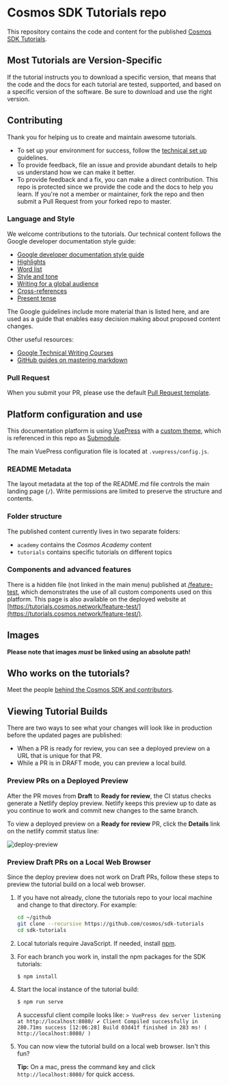 # Cosmos SDK Tutorials repo

This repository contains the code and content for the published [Cosmos SDK Tutorials](https://tutorials.cosmos.network/).

## Most Tutorials are Version-Specific

If the tutorial instructs you to download a specific version, that means that the code and the docs for each tutorial are tested, supported, and based on a specific version of the software. Be sure to download and use the right version.

## Contributing

Thank you for helping us to create and maintain awesome tutorials.

* To set up your environment for success, follow the [technical set up](TECHNICAL-SETUP.md) guidelines.
* To provide feedback, file an issue and provide abundant details to help us understand how we can make it better.
* To provide feedback and a fix, you can make a direct contribution. This repo is protected since we provide the code and the docs to help you learn. If you're not a member or maintainer, fork the repo and then submit a Pull Request from your forked repo to master.

### Language and Style

We welcome contributions to the tutorials. Our technical content follows the Google developer documentation style guide:

* [Google developer documentation style guide](https://developers.google.com/style)
* [Highlights](https://developers.google.com/style/highlights)
* [Word list](https://developers.google.com/style/word-list)
* [Style and tone](https://developers.google.com/style/tone)
* [Writing for a global audience](https://developers.google.com/style/translation)
* [Cross-references](https://developers.google.com/style/cross-references)
* [Present tense](https://developers.google.com/style/tense)

The Google guidelines include more material than is listed here, and are used as a guide that enables easy decision making about proposed content changes.

Other useful resources:

* [Google Technical Writing Courses](https://developers.google.com/tech-writing)
* [GitHub guides on mastering markdown](https://docs.github.com/en/get-started/writing-on-github/getting-started-with-writing-and-formatting-on-github/basic-writing-and-formatting-syntax)

### Pull Request

When you submit your PR, please use the default [Pull Request template](/.github/pull_request_template.md).

## Platform configuration and use

This documentation platform is using [VuePress](https://vuepress.vuejs.org/) with a [custom theme](https://github.com/b9lab/vuepress-theme-cosmos/tree/b9lab-theme-updates), which is referenced in this repo as [Submodule](https://git-scm.com/book/en/v2/Git-Tools-Submodules).

The main VuePress configuration file is located at `.vuepress/config.js`.

### README Metadata

The layout metadata at the top of the README.md file controls the main landing page (`/`). Write permissions are limited to preserve the structure and contents.

### Folder structure

The published content currently lives in two separate folders:

* `academy` contains the _Cosmos Academy_ content
* `tutorials` contains specific tutorials on different topics

### Components and advanced features

There is a hidden file (not linked in the main menu) published at [/feature-test](/feature-test/index.md), which demonstrates the use of all custom components used on this platform. This page is also available on the deployed website at [https://tutorials.cosmos.network/feature-test/](https://tutorials.cosmos.network/feature-test/).

## Images

**Please note that images _must_ be linked using an absolute path!**

## Who works on the tutorials?

Meet the people [behind the Cosmos SDK and contributors](https://github.com/cosmos/sdk-tutorials/graphs/contributors).

## Viewing Tutorial Builds

There are two ways to see what your changes will look like in production before the updated pages are published:

* When a PR is ready for review, you can see a deployed preview on a URL that is unique for that PR.
* While a PR is in DRAFT mode, you can preview a local build.

### Preview PRs on a Deployed Preview

After the PR moves from **Draft** to **Ready for review**, the CI status checks generate a Netlify deploy preview. Netlify keeps this preview up to date as you continue to work and commit new changes to the same branch.

To view a deployed preview on a **Ready for review** PR, click the **Details** link on the netlify commit status line:

![deploy-preview](./deploy-preview.png)

### Preview Draft PRs on a Local Web Browser

Since the deploy preview does not work on Draft PRs, follow these steps to preview the tutorial build on a local web browser.

1. If you have not already, clone the tutorials repo to your local machine and change to that directory. For example:

    ```sh
    cd ~/github
    git clone --recursive https://github.com/cosmos/sdk-tutorials
    cd sdk-tutorials
    ```

2. Local tutorials require JavaScript. If needed, install [npm](https://docs.npmjs.com/cli/v6/commands/npm-install).

3. For each branch you work in, install the npm packages for the SDK tutorials:

    ```sh
    $ npm install
    ```

4. Start the local instance of the tutorial build:

    ```sh
    $ npm run serve
    ```

    A successful client compile looks like: `> VuePress dev server listening at http://localhost:8080/ ✔ Client Compiled successfully in 280.71ms success [12:06:28] Build 03d41f finished in 283 ms! ( http://localhost:8080/ )`

5. You can now view the tutorial build on a local web browser. Isn't this fun?

    **Tip:** On a mac, press the command key and click `http://localhost:8080/` for quick access.
